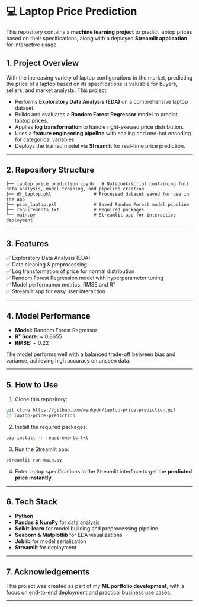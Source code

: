# 💻 Laptop Price Prediction

This repository contains a **machine learning project** to predict laptop prices based on their specifications, along with a deployed **Streamlit application** for interactive usage.

## 1. Project Overview

With the increasing variety of laptop configurations in the market, predicting the price of a laptop based on its specifications is valuable for buyers, sellers, and market analysts. This project:

- Performs **Exploratory Data Analysis (EDA)** on a comprehensive laptop dataset.
- Builds and evaluates a **Random Forest Regressor** model to predict laptop prices.
- Applies **log transformation** to handle right-skewed price distribution.
- Uses a **feature engineering pipeline** with scaling and one-hot encoding for categorical variables.
- Deploys the trained model via **Streamlit** for real-time price prediction.

---

## 2. Repository Structure

```
├── laptop_price_prediction.ipynb   # Notebook/script containing full data analysis, model training, and pipeline creation
├── df_laptop.pkl                # Processed dataset saved for use in the app
├── pipe_laptop.pkl              # Saved Random Forest model pipeline
├── requirements.txt             # Required packages
└── main.py                      # Streamlit app for interactive deployment
```

---

## 3. Features

✅ Exploratory Data Analysis (EDA)  
✅ Data cleaning & preprocessing  
✅ Log transformation of price for normal distribution  
✅ Random Forest Regression model with hyperparameter tuning  
✅ Model performance metrics: RMSE and R²  
✅ Streamlit app for easy user interaction

---

## 4. Model Performance

- **Model:** Random Forest Regressor  
- **R² Score:** ~ 0.8655
- **RMSE:** ~ 0.22

The model performs well with a balanced trade-off between bias and variance, achieving high accuracy on unseen data.

---

## 5. How to Use

1. Clone this repository:

```bash
git clone https://github.com/mynkpdr/laptop-price-prediction.git
cd laptop-price-prediction
```

2. Install the required packages:

```bash
pip install -r requirements.txt
```

3. Run the Streamlit app:

```bash
streamlit run main.py
```

4. Enter laptop specifications in the Streamlit interface to get the **predicted price instantly**.

---

## 6. Tech Stack

- **Python**  
- **Pandas & NumPy** for data analysis  
- **Scikit-learn** for model building and preprocessing pipeline  
- **Seaborn & Matplotlib** for EDA visualizations  
- **Joblib** for model serialization  
- **Streamlit** for deployment

---

## 7. Acknowledgements

This project was created as part of my **ML portfolio development**, with a focus on end-to-end deployment and practical business use cases.

---
